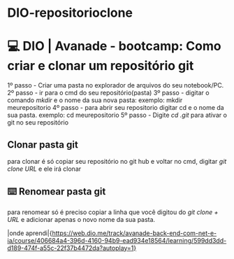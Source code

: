 # DIO-repositorioclone
# 💻 DIO | Avanade - bootcamp: Como criar e clonar um repositório git
1º passo - Criar uma pasta no explorador de arquivos do seu notebook/PC.
2º passo - ir para o cmd do seu repositório(pasta)
3º passo - digitar o comando *mkdir* e o nome da sua nova pasta: exemplo: mkdir meurepositorio
4º passo - para abrir seu repositorio digitar cd e o nome da sua pasta. 
exemplo: cd meurepositorio
5º passo - Digite *cd .git* para ativar o git no seu repositório

## Clonar pasta git

para clonar é só copiar seu repositório no git hub e voltar no cmd, digitar *git clone URL* e ele irá clonar

## ⌨️ Renomear pasta git 

para renomear só é preciso copiar a linha que você digitou do *git clone + URL* e adicionar apenas o novo nome da sua pasta.

|onde aprendi|{https://web.dio.me/track/avanade-back-end-com-net-e-ia/course/406684a4-396d-4160-94b9-ead934e18564/learning/599dd3dd-d189-474f-a55c-22f37b4472da?autoplay=1}
